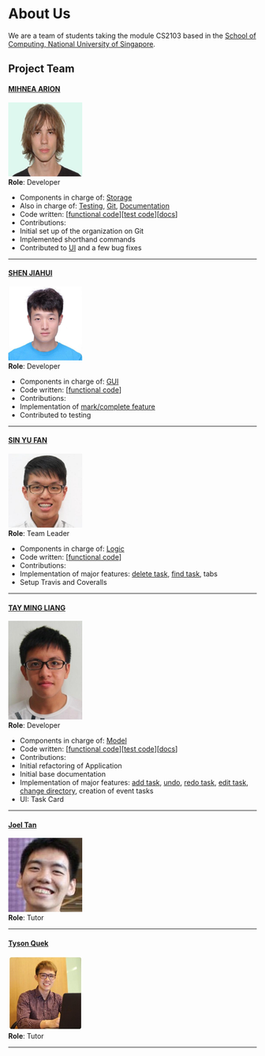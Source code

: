 # About Us

We are a team of students taking the module CS2103 based in the [School of Computing, National University of Singapore](http://www.comp.nus.edu.sg).

## Project Team

#### [MIHNEA ARION](https://github.com/Sevreus)
<img src="images/MA.jpg" width="150"><br>
**Role**: Developer <br>
* Components in charge of: [Storage](https://github.com/CS2103AUG2016-T17-C1/main/blob/master/docs/DeveloperGuide.md#storage-component)
* Also in charge of: [Testing](https://github.com/CS2103AUG2016-T17-C1/main/blob/master/docs/DeveloperGuide.md#testing), [Git](https://github.com/CS2103AUG2016-T17-C1), [Documentation](https://github.com/CS2103AUG2016-T17-C1/main/tree/master/docs)
* Code written: [[functional code](https://github.com/CS2103AUG2016-T17-C1/main/tree/master/collated/main/A0152952A.md)][[test code](https://github.com/CS2103AUG2016-T17-C1/main/tree/master/collated/test/A0152952A.md)][[docs](https://github.com/CS2103AUG2016-T17-C1/main/tree/master/collated/docs/A0152952A.md)]
* Contributions:
 * Initial set up of the organization on Git
 * Implemented shorthand commands
 * Contributed to [UI](https://github.com/CS2103AUG2016-T17-C1/main/blob/master/docs/DeveloperGuide.md#ui-component) and a few bug fixes

-----

#### [SHEN JIAHUI](http://github.com/JIAHUIs)
<img src="images/SJH.jpg" width="150"><br>
**Role**: Developer <br>
* Components in charge of: [GUI](https://github.com/CS2103AUG2016-T17-C1/main/blob/master/docs/DeveloperGuide.md#ui-component)
* Code written: [[functional code](https://github.com/CS2103AUG2016-T17-C1/main/tree/master/collated/main/A0127720M.md)]
* Contributions:
 * Implementation of [mark/complete feature](https://github.com/CS2103AUG2016-T17-C1/main/tree/master/docs/UserGuide.md#marking-an-entry--mark)
 * Contributed to testing

-----

#### [SIN YU FAN](http://github.com/howitzerg)
<img src="images/SYF.jpg" width="150"><br>
**Role**: Team Leader <br>
* Components in charge of: [Logic](https://github.com/CS2103AUG2016-T17-C1/main/blob/master/docs/DeveloperGuide.md#logic-component)
* Code written: [[functional code](https://github.com/CS2103AUG2016-T17-C1/main/tree/master/collated/main/A0139284X.md)]
* Contributions:
 * Implementation of major features: [delete task](https://github.com/CS2103AUG2016-T17-C1/main/tree/master/docs/UserGuide.md#deleting-a-task--delete), [find task](https://github.com/CS2103AUG2016-T17-C1/main/tree/master/docs/UserGuide.md#finding-all-tasks-containing-any-keyword-in-their-name-find), tabs
 * Setup Travis and Coveralls

-----

#### [TAY MING LIANG](http://github.com/mlteh)
<img src="images/TML.jpg" width="150"><br>
**Role**: Developer <br>
* Components in charge of: [Model](https://github.com/CS2103AUG2016-T17-C1/main/blob/master/docs/DeveloperGuide.md#model-component)
* Code written: [[functional code](https://github.com/CS2103AUG2016-T17-C1/main/tree/master/collated/main/A0142360U.md)][[test code](https://github.com/CS2103AUG2016-T17-C1/main/tree/master/collated/test/A0142360U.md)][[docs](https://github.com/CS2103AUG2016-T17-C1/main/tree/master/collated/docs/A0142360U.md)]
* Contributions:
 * Initial refactoring of Application
 * Initial base documentation
 * Implementation of major features: [add task](https://github.com/CS2103AUG2016-T17-C1/main/tree/master/docs/UserGuide.md#adding-a-task-add), [undo](https://github.com/CS2103AUG2016-T17-C1/main/tree/master/docs/UserGuide.md#undo--undo), [redo task](https://github.com/CS2103AUG2016-T17-C1/main/blob/master/docs/UserGuide.md#redo--redo), [edit task](https://github.com/CS2103AUG2016-T17-C1/main/tree/master/docs/UserGuide.md#editing-a-task-edit), [change directory](https://github.com/CS2103AUG2016-T17-C1/main/blob/master/docs/UserGuide.md#change-tasks-storage-directory--cd), creation of event tasks
 * UI: Task Card
-----

#### [Joel Tan](https://github.com/JoelT-92)
<img src="images/Tutor Joel.png" width="150"><br>
**Role**: Tutor

-----

#### [Tyson Quek](https://github.com/pixelducky)
<img src="images/Tutor Tyson.jpg" width="150"><br>
**Role**: Tutor

-----
